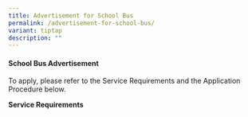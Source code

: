 ```yaml
---
title: Advertisement for School Bus
permalink: /advertisement-for-school-bus/
variant: tiptap
description: ""
---
```

<h4><strong>School Bus Advertisement</strong></h4>
<p>To apply, please refer to the Service Requirements and the Application
Procedure below.</p>
<p><strong>Service Requirements</strong>
</p>
<p></p>